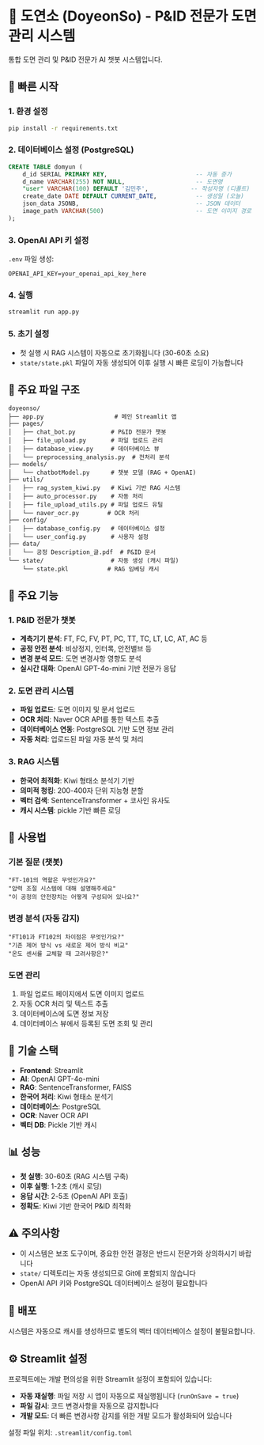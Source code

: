 # 🐻 도연소 (DoyeonSo) - P&ID 전문가 도면 관리 시스템

통합 도면 관리 및 P&ID 전문가 AI 챗봇 시스템입니다.

## 🚀 빠른 시작

### 1. 환경 설정
```bash
pip install -r requirements.txt
```

### 2. 데이터베이스 설정 (PostgreSQL)
```sql
CREATE TABLE domyun (
    d_id SERIAL PRIMARY KEY,                         -- 자동 증가
    d_name VARCHAR(255) NOT NULL,                    -- 도면명
    "user" VARCHAR(100) DEFAULT '김민주',            -- 작성자명 (디폴트)
    create_date DATE DEFAULT CURRENT_DATE,           -- 생성일 (오늘)
    json_data JSONB,                                 -- JSON 데이터
    image_path VARCHAR(500)                          -- 도면 이미지 경로
);
```

### 3. OpenAI API 키 설정
`.env` 파일 생성:
```
OPENAI_API_KEY=your_openai_api_key_here
```

### 4. 실행
```bash
streamlit run app.py
```

### 5. 초기 설정
- 첫 실행 시 RAG 시스템이 자동으로 초기화됩니다 (30-60초 소요)
- `state/state.pkl` 파일이 자동 생성되어 이후 실행 시 빠른 로딩이 가능합니다

## 📁 주요 파일 구조

```
doyeonso/
├── app.py                    # 메인 Streamlit 앱
├── pages/
│   ├── chat_bot.py          # P&ID 전문가 챗봇
│   ├── file_upload.py       # 파일 업로드 관리
│   ├── database_view.py     # 데이터베이스 뷰
│   └── preprocessing_analysis.py  # 전처리 분석
├── models/
│   └── chatbotModel.py      # 챗봇 모델 (RAG + OpenAI)
├── utils/
│   ├── rag_system_kiwi.py   # Kiwi 기반 RAG 시스템
│   ├── auto_processor.py    # 자동 처리
│   ├── file_upload_utils.py # 파일 업로드 유틸
│   └── naver_ocr.py        # OCR 처리
├── config/
│   ├── database_config.py   # 데이터베이스 설정
│   └── user_config.py       # 사용자 설정
├── data/
│   └── 공정 Description_글.pdf  # P&ID 문서
└── state/                   # 자동 생성 (캐시 파일)
    └── state.pkl           # RAG 임베딩 캐시
```

## 🔧 주요 기능

### 1. P&ID 전문가 챗봇
- **계측기기 분석**: FT, FC, FV, PT, PC, TT, TC, LT, LC, AT, AC 등
- **공정 안전 분석**: 비상정지, 인터록, 안전밸브 등
- **변경 분석 모드**: 도면 변경사항 영향도 분석
- **실시간 대화**: OpenAI GPT-4o-mini 기반 전문가 응답

### 2. 도면 관리 시스템
- **파일 업로드**: 도면 이미지 및 문서 업로드
- **OCR 처리**: Naver OCR API를 통한 텍스트 추출
- **데이터베이스 연동**: PostgreSQL 기반 도면 정보 관리
- **자동 처리**: 업로드된 파일 자동 분석 및 처리

### 3. RAG 시스템
- **한국어 최적화**: Kiwi 형태소 분석기 기반
- **의미적 청킹**: 200-400자 단위 지능형 분할
- **벡터 검색**: SentenceTransformer + 코사인 유사도
- **캐시 시스템**: pickle 기반 빠른 로딩

## 🎯 사용법

### 기본 질문 (챗봇)
```
"FT-101의 역할은 무엇인가요?"
"압력 조절 시스템에 대해 설명해주세요"
"이 공정의 안전장치는 어떻게 구성되어 있나요?"
```

### 변경 분석 (자동 감지)
```
"FT101과 FT102의 차이점은 무엇인가요?"
"기존 제어 방식 vs 새로운 제어 방식 비교"
"온도 센서를 교체할 때 고려사항은?"
```

### 도면 관리
1. 파일 업로드 페이지에서 도면 이미지 업로드
2. 자동 OCR 처리 및 텍스트 추출
3. 데이터베이스에 도면 정보 저장
4. 데이터베이스 뷰에서 등록된 도면 조회 및 관리

## 🔧 기술 스택

- **Frontend**: Streamlit
- **AI**: OpenAI GPT-4o-mini
- **RAG**: SentenceTransformer, FAISS
- **한국어 처리**: Kiwi 형태소 분석기
- **데이터베이스**: PostgreSQL
- **OCR**: Naver OCR API
- **벡터 DB**: Pickle 기반 캐시

## 📊 성능

- **첫 실행**: 30-60초 (RAG 시스템 구축)
- **이후 실행**: 1-2초 (캐시 로딩)
- **응답 시간**: 2-5초 (OpenAI API 호출)
- **정확도**: Kiwi 기반 한국어 P&ID 최적화

## ⚠️ 주의사항

- 이 시스템은 보조 도구이며, 중요한 안전 결정은 반드시 전문가와 상의하시기 바랍니다
- `state/` 디렉토리는 자동 생성되므로 Git에 포함되지 않습니다
- OpenAI API 키와 PostgreSQL 데이터베이스 설정이 필요합니다

## 🚀 배포

시스템은 자동으로 캐시를 생성하므로 별도의 벡터 데이터베이스 설정이 불필요합니다.

## ⚙️ Streamlit 설정

프로젝트에는 개발 편의성을 위한 Streamlit 설정이 포함되어 있습니다:

- **자동 재실행**: 파일 저장 시 앱이 자동으로 재실행됩니다 (`runOnSave = true`)
- **파일 감시**: 코드 변경사항을 자동으로 감지합니다
- **개발 모드**: 더 빠른 변경사항 감지를 위한 개발 모드가 활성화되어 있습니다

설정 파일 위치: `.streamlit/config.toml`
